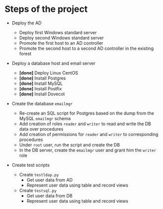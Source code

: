 # Steps of the project

* Deploy the AD
    * Deploy first Windows standard server
    * Deploy second Windows standard server
    * Promote the first host to an AD controller
    * Promote the second host to a second AD controller in the existing forest

* Deploy a database host and email server
    * **\[done\]** Deploy Linux CentOS
    * **\[done\]** Install Postgres
    * **\[done\]** Install MySQL
    * **\[done\]** Install Postfix
    * **\[done\]** Install Dovecot
    
* Create the database `emailmgr`
    * Re-create an SQL script for Postgres based on the dump from the MySQL `emailmgr` schema
    * Add creation of roles `reader` and `writer` to read and write the DB data over procedures
    * Add creation of permissions for `reader` and `writer` to corresponding procedures
    * Under `root` user, run the script and create the DB
    * In the DB server, create the `emailmgr` user and grant him the `writer` role

* Create test scripts
    * Create `testldap.py`
        * Get user data from AD
        * Represent user data using table and record views
    * Create `testsql.py`
        * Get user data from DB
        * Represent user data using table and record views